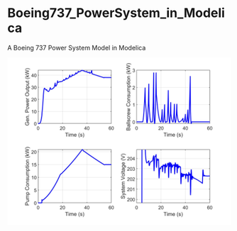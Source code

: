 # Boeing737_PowerSystem_in_Modelica
A Boeing 737 Power System Model in Modelica 


![alt text](https://github.com/ALSETLab/Boeing737_PowerSystem_in_Modelica/blob/master/Flight_Simulation_Example/flight.jpg)
